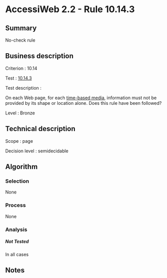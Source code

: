 # AccessiWeb 2.2 - Rule 10.14.3

## Summary

No-check rule

## Business description

Criterion : 10.14

Test : [10.14.3](http://www.accessiweb.org/index.php/accessiweb-22-english-version.html#test-10-14-3)

Test description :

On each Web page, for each [time-based media](http://www.accessiweb.org/index.php/glossary-76.html#mMediaTemp), information must not be provided by its shape or location alone. Does this rule have been followed?

Level : Bronze

## Technical description

Scope : page

Decision level :
semidecidable

## Algorithm

### Selection

None

### Process

None

### Analysis

##### Not Tested

In all cases

## Notes


